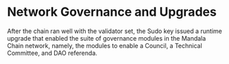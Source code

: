 # Network Governance and Upgrades

After the chain ran well with the validator set, the Sudo key issued a runtime upgrade that enabled the suite of governance modules in the Mandala Chain network, namely, the modules to enable a Council, a Technical Committee, and DAO referenda.
